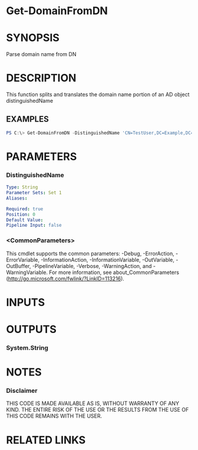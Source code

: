 # Get-DomainFromDN# SYNOPSISParse domain name from DN# DESCRIPTIONThis function splits and translates the domain name portion of an AD object distinguishedName## EXAMPLES```powershellPS C:\> Get-DomainFromDN -DistinguishedName 'CN=TestUser,DC=Example,DC=com'```# PARAMETERS### DistinguishedName```yamlType: StringParameter Sets: Set 1Aliases: Required: truePosition: 0Default Value: Pipeline Input: false```### \<CommonParameters\>This cmdlet supports the common parameters: -Debug, -ErrorAction, -ErrorVariable, -InformationAction, -InformationVariable, -OutVariable, -OutBuffer, -PipelineVariable, -Verbose, -WarningAction, and -WarningVariable. For more information, see about_CommonParameters (http://go.microsoft.com/fwlink/?LinkID=113216).# INPUTS# OUTPUTS### System.String# NOTES### DisclaimerTHIS CODE IS MADE AVAILABLE AS IS, WITHOUT WARRANTY OF ANY KIND. THE ENTIRE RISK OF THE USE OR THE RESULTS FROM THE USE OF THIS CODE REMAINS WITH THE USER.# RELATED LINKS